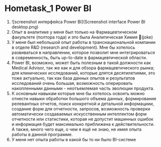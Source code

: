 # Hometask_1 Power BI

1. ![screenshot интерфейса Power BI](Screenshot interface Power BI desktop.png)
2. Опыт в аналитике у меня был только на Фармацевтическом факультете (полтора года) и это была Аналитическая Химия 🥈(joke)
3. У меня был небольшой опыт работы в транснациональной компании в отделе R&D (research and development). Мне бы хотелось развиваться в направлении, которое позволит мне интегрироваться в современность, быть up-to-date в фармацевтической области.
4. Power BI, возможно, может быть полезным в такой должности как Medical Advisor, так же как и для обзора фармацевтического рынка; для клинических исследований, которые длятся десятилетиями, это тоже актуально, так как база данных опытов и результатов исследований очень большая, возможность оперировать накопленными данными - неотъемлемая часть эволюции продукта.
5. К основным навыкам которые мне бы хотелось освоить можно отнести навыки обработки большого объема данных, формирование релевантных отчетов, поиск конкретной и детальной информациии, создание форм для отчетности, запросов, возможность проверки автоматически создаваемых искусственным интеллектом форм отчетности или статистики, которая не допустит машинных ошибок и информация будет максимально приближена к действительности. А также, много чего еще, о чем я ещё не знаю, не имея опыта работы в данной программе.
6. У меня нет опыта работы в какой бы то ни было BI-системе
